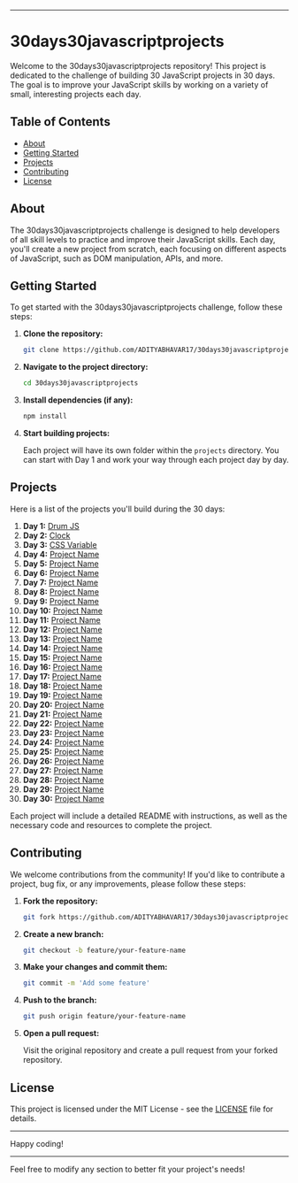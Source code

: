
---

# 30days30javascriptprojects

Welcome to the 30days30javascriptprojects repository! This project is dedicated to the challenge of building 30 JavaScript projects in 30 days. The goal is to improve your JavaScript skills by working on a variety of small, interesting projects each day.

## Table of Contents

- [About](#about)
- [Getting Started](#getting-started)
- [Projects](#projects)
- [Contributing](#contributing)
- [License](#license)

## About

The 30days30javascriptprojects challenge is designed to help developers of all skill levels to practice and improve their JavaScript skills. Each day, you'll create a new project from scratch, each focusing on different aspects of JavaScript, such as DOM manipulation, APIs, and more.

## Getting Started

To get started with the 30days30javascriptprojects challenge, follow these steps:

1. **Clone the repository:**

   ```sh
   git clone https://github.com/ADITYABHAVAR17/30days30javascriptprojects.git
   ```

2. **Navigate to the project directory:**

   ```sh
   cd 30days30javascriptprojects
   ```

3. **Install dependencies (if any):**

   ```sh
   npm install
   ```

4. **Start building projects:**

   Each project will have its own folder within the `projects` directory. You can start with Day 1 and work your way through each project day by day.

## Projects

Here is a list of the projects you'll build during the 30 days:

1. **Day 1:** [Drum JS](projects/day01)
2. **Day 2:** [Clock](projects/day02)
3. **Day 3:** [CSS Variable](projects/day03)
4. **Day 4:** [Project Name](projects/day04)
5. **Day 5:** [Project Name](projects/day05)
6. **Day 6:** [Project Name](projects/day06)
7. **Day 7:** [Project Name](projects/day07)
8. **Day 8:** [Project Name](projects/day08)
9. **Day 9:** [Project Name](projects/day09)
10. **Day 10:** [Project Name](projects/day10)
11. **Day 11:** [Project Name](projects/day11)
12. **Day 12:** [Project Name](projects/day12)
13. **Day 13:** [Project Name](projects/day13)
14. **Day 14:** [Project Name](projects/day14)
15. **Day 15:** [Project Name](projects/day15)
16. **Day 16:** [Project Name](projects/day16)
17. **Day 17:** [Project Name](projects/day17)
18. **Day 18:** [Project Name](projects/day18)
19. **Day 19:** [Project Name](projects/day19)
20. **Day 20:** [Project Name](projects/day20)
21. **Day 21:** [Project Name](projects/day21)
22. **Day 22:** [Project Name](projects/day22)
23. **Day 23:** [Project Name](projects/day23)
24. **Day 24:** [Project Name](projects/day24)
25. **Day 25:** [Project Name](projects/day25)
26. **Day 26:** [Project Name](projects/day26)
27. **Day 27:** [Project Name](projects/day27)
28. **Day 28:** [Project Name](projects/day28)
29. **Day 29:** [Project Name](projects/day29)
30. **Day 30:** [Project Name](projects/day30)

Each project will include a detailed README with instructions, as well as the necessary code and resources to complete the project.

## Contributing

We welcome contributions from the community! If you'd like to contribute a project, bug fix, or any improvements, please follow these steps:

1. **Fork the repository:**

   ```sh
   git fork https://github.com/ADITYABHAVAR17/30days30javascriptprojects.git
   ```

2. **Create a new branch:**

   ```sh
   git checkout -b feature/your-feature-name
   ```

3. **Make your changes and commit them:**

   ```sh
   git commit -m 'Add some feature'
   ```

4. **Push to the branch:**

   ```sh
   git push origin feature/your-feature-name
   ```

5. **Open a pull request:**

   Visit the original repository and create a pull request from your forked repository.

## License

This project is licensed under the MIT License - see the [LICENSE](LICENSE) file for details.

---

Happy coding!

---

Feel free to modify any section to better fit your project's needs!
